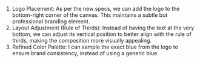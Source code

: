   1. Logo Placement: As per the new specs, we can add the logo to the bottom-right corner of the canvas. This maintains a subtle but professional
      branding element.
   3. Layout Adjustment (Rule of Thirds): Instead of having the text at the very bottom, we can adjust its vertical position to better align with
      the rule of thirds, making the composition more visually appealing.
   4. Refined Color Palette: I can sample the exact blue from the logo to ensure brand consistency, instead of using a generic blue.